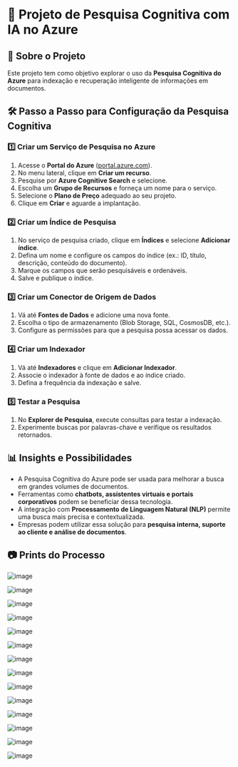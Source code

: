 # 📌 Projeto de Pesquisa Cognitiva com IA no Azure

## 📖 Sobre o Projeto
Este projeto tem como objetivo explorar o uso da **Pesquisa Cognitiva do Azure** para indexação e recuperação inteligente de informações em documentos.

## 🛠️ Passo a Passo para Configuração da Pesquisa Cognitiva

### 1️⃣ Criar um Serviço de Pesquisa no Azure
1. Acesse o **Portal do Azure** ([portal.azure.com](https://portal.azure.com)).
2. No menu lateral, clique em **Criar um recurso**.
3. Pesquise por **Azure Cognitive Search** e selecione.
4. Escolha um **Grupo de Recursos** e forneça um nome para o serviço.
5. Selecione o **Plano de Preço** adequado ao seu projeto.
6. Clique em **Criar** e aguarde a implantação.

### 2️⃣ Criar um Índice de Pesquisa
1. No serviço de pesquisa criado, clique em **Índices** e selecione **Adicionar índice**.
2. Defina um nome e configure os campos do índice (ex.: ID, título, descrição, conteúdo do documento).
3. Marque os campos que serão pesquisáveis e ordenáveis.
4. Salve e publique o índice.

### 3️⃣ Criar um Conector de Origem de Dados
1. Vá até **Fontes de Dados** e adicione uma nova fonte.
2. Escolha o tipo de armazenamento (Blob Storage, SQL, CosmosDB, etc.).
3. Configure as permissões para que a pesquisa possa acessar os dados.

### 4️⃣ Criar um Indexador
1. Vá até **Indexadores** e clique em **Adicionar Indexador**.
2. Associe o indexador à fonte de dados e ao índice criado.
3. Defina a frequência da indexação e salve.

### 5️⃣ Testar a Pesquisa
1. No **Explorer de Pesquisa**, execute consultas para testar a indexação.
2. Experimente buscas por palavras-chave e verifique os resultados retornados.

## 📊 Insights e Possibilidades
- A Pesquisa Cognitiva do Azure pode ser usada para melhorar a busca em grandes volumes de documentos.
- Ferramentas como **chatbots, assistentes virtuais e portais corporativos** podem se beneficiar dessa tecnologia.
- A integração com **Processamento de Linguagem Natural (NLP)** permite uma busca mais precisa e contextualizada.
- Empresas podem utilizar essa solução para **pesquisa interna, suporte ao cliente e análise de documentos**.

## 📷 Prints do Processo

![image](https://github.com/user-attachments/assets/696f4604-8c67-4dc9-a326-8fd759bc7830)

![image](https://github.com/user-attachments/assets/01de6f41-0934-4436-af6e-f68f5c17b7ae)

![image](https://github.com/user-attachments/assets/ab39cc5d-d96c-419d-8a37-69c09d6ba0cb)

![image](https://github.com/user-attachments/assets/ed7c3afe-ac2b-4db7-81c4-507cee60c0d5)

![image](https://github.com/user-attachments/assets/7ddfc93d-6fd6-46d0-944e-befb1d39fda4)

![image](https://github.com/user-attachments/assets/6a2bde6d-5217-4f8c-983f-5a94fbe58e4f)

![image](https://github.com/user-attachments/assets/60f8a2e7-cc99-48d4-945b-d09928e2aabe)

![image](https://github.com/user-attachments/assets/524bc702-d425-4af3-9175-35a7021c31cb)

![image](https://github.com/user-attachments/assets/2e2b3246-e0cd-4998-9fa1-a4f77198a7e7)

![image](https://github.com/user-attachments/assets/18f7abb1-6f07-44e9-ae89-757242514b3f)

![image](https://github.com/user-attachments/assets/4fef5cdc-3032-4a69-aac4-e1c7f1c5e969)

![image](https://github.com/user-attachments/assets/2b271963-7dd9-4e06-9d6d-d56592e86471)

![image](https://github.com/user-attachments/assets/34f8649d-6c80-4d9b-ba04-dcb6c4019fed)

![image](https://github.com/user-attachments/assets/638b765e-bab0-4d27-9063-695d10eb9e83)

